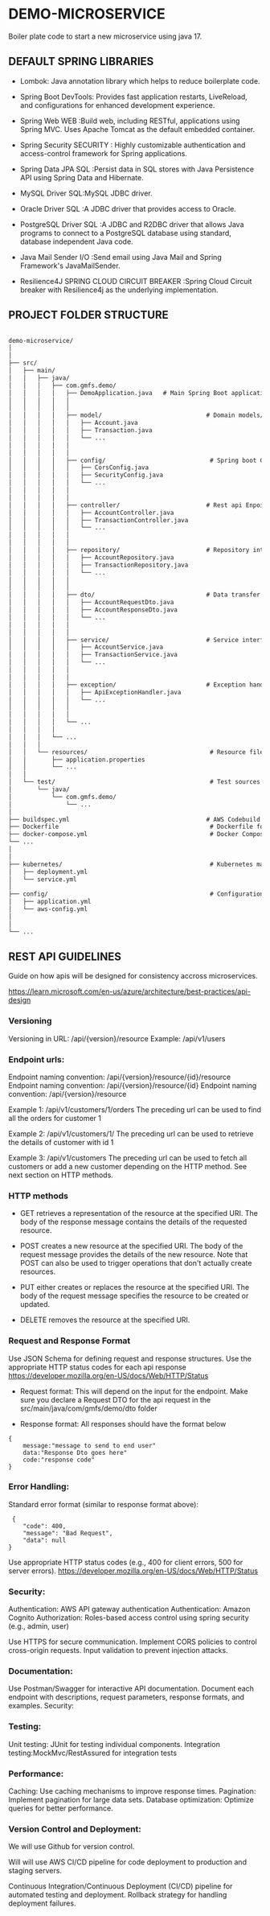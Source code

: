 # DEMO-MICROSERVICE
Boiler plate code to start a new microservice using java 17.

## DEFAULT SPRING LIBRARIES

- Lombok: Java annotation library which helps to reduce boilerplate code.

- Spring Boot DevTools: Provides fast application restarts, LiveReload, and configurations for enhanced development experience.

- Spring Web WEB :Build web, including RESTful, applications using Spring MVC. Uses Apache Tomcat as the default embedded container.

- Spring Security SECURITY : Highly customizable authentication and access-control framework for Spring applications.

- Spring Data JPA SQL :Persist data in SQL stores with Java Persistence API using Spring Data and Hibernate.

- MySQL Driver SQL:MySQL JDBC driver.

- Oracle Driver SQL :A JDBC driver that provides access to Oracle.

- PostgreSQL Driver SQL :A JDBC and R2DBC driver that allows Java programs to connect to a PostgreSQL database using standard, database independent Java code.

- Java Mail Sender I/O :Send email using Java Mail and Spring Framework's JavaMailSender.

- Resilience4J SPRING CLOUD CIRCUIT BREAKER :Spring Cloud Circuit breaker with Resilience4j as the underlying implementation.

## PROJECT FOLDER STRUCTURE
```md

demo-microservice/
│
│
├── src/
│   ├── main/
│   │   ├── java/
│   │   │   ├── com.gmfs.demo/
│   │   │   │   ├── DemoApplication.java   # Main Spring Boot application class
│   │   │   │   │   
│   │   │   │   │
│   │   │   │   ├── model/                             # Domain models/entities
│   │   │   │   │   ├── Account.java
│   │   │   │   │   ├── Transaction.java
│   │   │   │   │   └── ...
│   │   │   │   │
│   │   │   │   │
│   │   │   │   ├── config/                             # Spring boot Configurations
│   │   │   │   │   ├── CorsConfig.java
│   │   │   │   │   ├── SecurityConfig.java
│   │   │   │   │   └── ...
│   │   │   │   │
│   │   │   │   │
│   │   │   │   ├── controller/                        # Rest api Enpoints 
│   │   │   │   │   ├── AccountController.java
│   │   │   │   │   ├── TransactionController.java
│   │   │   │   │   └── ...
│   │   │   │   │
│   │   │   │   │
│   │   │   │   ├── repository/                        # Repository interfaces (persistence)
│   │   │   │   │   ├── AccountRepository.java
│   │   │   │   │   ├── TransactionRepository.java
│   │   │   │   │   └── ...
│   │   │   │   │
│   │   │   │   │
│   │   │   │   ├── dto/                               # Data transfer objects  (request and response object)
│   │   │   │   │   ├── AccountRequestDto.java
│   │   │   │   │   ├── AccountResponseDto.java
│   │   │   │   │   └── ...
│   │   │   │   │
│   │   │   │   │
│   │   │   │   ├── service/                           # Service interfaces (business logic)
│   │   │   │   │   ├── AccountService.java
│   │   │   │   │   ├── TransactionService.java
│   │   │   │   │   └── ...
│   │   │   │   │
│   │   │   │   │
│   │   │   │   ├── exception/                         # Exception handling
│   │   │   │   │   ├── ApiExceptionHandler.java
│   │   │   │   │   └── ...
│   │   │   │   │
│   │   │   │   │
│   │   │   │   └── ...
│   │   │   │
│   │   │   └── ...
│   │   │
│   │   └── resources/                                  # Resource files (e.g., application properties)
│   │       ├── application.properties
│   │       └── ...
│   │
│   └── test/                                           # Test sources
│       └── java/
│           └── com.gmfs.demo/
│               └── ...
│
├── buildspec.yml                                      # AWS Codebuild file for CICD
├── Dockerfile                                          # Dockerfile for containerization
├── docker-compose.yml                                  # Docker Compose file for local development
└── ...
│
│
├── kubernetes/                                         # Kubernetes manifest files 
│   ├── deployment.yml
│   └── service.yml
│
├── config/                                             # Configuration files (e.g., Spring Boot, AWS)
│   ├── application.yml
│   └── aws-config.yml
│
│
└── ...

```

## REST API GUIDELINES

Guide on how apis will be designed for consistency accross microservices.

https://learn.microsoft.com/en-us/azure/architecture/best-practices/api-design

### Versioning 
Versioning in URL: /api/{version}/resource
Example: /api/v1/users


### Endpoint urls:

Endpoint naming convention: /api/{version}/resource/{id}/resource
Endpoint naming convention: /api/{version}/resource/{id}
Endpoint naming convention: /api/{version}/resource

Example 1: /api/v1/customers/1/orders
The preceding url can be used to find all the orders for customer 1

Example 2: /api/v1/customers/1/
The preceding url can be used to retrieve the details of customer with id 1


Example 3: /api/v1/customers
The preceding url can be used to fetch all customers or add a new customer depending on the HTTP method. See next section on HTTP methods.


### HTTP methods

- GET retrieves a representation of the resource at the specified URI. The body of the response message contains the details of the requested resource.

- POST creates a new resource at the specified URI. The body of the request message provides the details of the new resource. Note that POST can also be used to trigger operations that don't actually create resources.

- PUT either creates or replaces the resource at the specified URI. The body of the request message specifies the resource to be created or updated.

- DELETE removes the resource at the specified URI.

### Request and Response Format
Use JSON Schema for defining request and response structures. Use the appropriate HTTP status codes for each api response https://developer.mozilla.org/en-US/docs/Web/HTTP/Status
- Request format: This will depend on the input for the endpoint. Make sure you declare a Request DTO for the api request in the src/main/java/com/gmfs/demo/dto folder

- Response format: All responses should have the format below
```
{
    message:"message to send to end user"
    data:"Response Dto goes here"
    code:"response code"
}
```
### Error Handling:

Standard error format (similar to response format above):

```
 {
    "code": 400,
    "message": "Bad Request",
    "data": null
}
```

Use appropriate HTTP status codes (e.g., 400 for client errors, 500 for server errors).
https://developer.mozilla.org/en-US/docs/Web/HTTP/Status

### Security:

Authentication: AWS API gateway authentication
Authentication: Amazon Cognito
Authorization: Roles-based access control using spring security (e.g., admin, user)

Use HTTPS for secure communication.
Implement CORS policies to control cross-origin requests.
Input validation to prevent injection attacks.

### Documentation:

Use Postman/Swagger for interactive API documentation.
Document each endpoint with descriptions, request parameters, response formats, and examples.
Security:


### Testing:

Unit testing: JUnit for testing individual components.
Integration testing:MockMvc/RestAssured for integration tests

### Performance:

Caching: Use caching mechanisms to improve response times.
Pagination: Implement pagination for large data sets.
Database optimization: Optimize queries for better performance.

### Version Control and Deployment:

We will use Github for version control.

Will will use AWS CI/CD pipeline for code deployment to production and staging servers.

Continuous Integration/Continuous Deployment (CI/CD) pipeline for automated testing and deployment.
Rollback strategy for handling deployment failures.